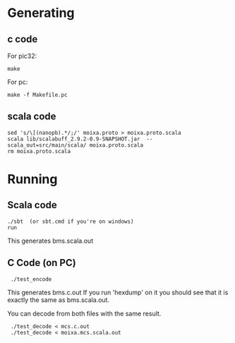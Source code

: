 
# Generating 

## c code

For pic32:

    make

For pc:
    
    make -f Makefile.pc

## scala code

    sed 's/\[(nanopb).*/;/' moixa.proto > moixa.proto.scala
    scala lib/scalabuff_2.9.2-0.9-SNAPSHOT.jar  --scala_out=src/main/scala/ moixa.proto.scala
    rm moixa.proto.scala

# Running

## Scala code

    ./sbt  (or sbt.cmd if you're on windows)
    run
    
This generates bms.scala.out    
    
## C Code (on PC)

     ./test_encode

This generates bms.c.out  If you run 'hexdump' on it you should see that it is exactly
the same as bms.scala.out.

You can decode from both files with the same result.

     ./test_decode < mcs.c.out
     ./test_decode < moixa.mcs.scala.out

     
    
    

